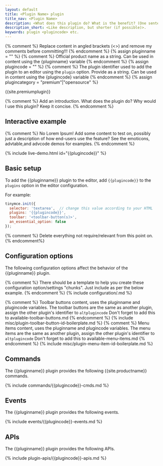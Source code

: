 ```yaml
---
layout: default
title: <Plugin Name> plugin
title_nav: <Plugin Name>
description: <What does this plugin do? What is the benefit? (One sentence description)>.
description_short: <Like description, but shorter (if possible)>.
keywords: plugin <plugincode> etc.
---
```

{% comment %} Replace content in angled brackets (<>) and remove my comments before committing!!! {% endcomment %}
{% assign pluginname = "<Plugin Name>" %} {% comment %} Official product name as a string. Can be used in content using the {pluginname} variable {% endcomment %}
{% assign plugincode = "<plugincode>" %} {% comment %} The plugin identifier used to add the plugin to an editor using the `plugin` option. Provide as a string. Can be used in content using the {plugincode} variable {% endcomment %}
{% assign plugincategory = "premium"|"opensource" %}

{{site.premiumplugin}}

{% comment %}
  Add an introduction. What does the plugin do? Why would I use this plugin? Keep it concise.
{% endcomment %}

## Interactive example

{% comment %}
  No Lorem Ipsum! Add some content to test on, possibly just a description of how end-users use the feature?
  See the emoticons, advtable,and advcode demos for examples.
{% endcomment %}

{% include live-demo.html id="{{plugincode}}" %}

## Basic setup

To add the {{pluginname}} plugin to the editor, add `{{plugincode}}` to the `plugins` option in the editor configuration.

For example:

```js
tinymce.init({
  selector: 'textarea',  // change this value according to your HTML
  plugins: '{{plugincode}}',
  toolbar: '<toolbar-button(s)>',
  an_essential_option: false
});
```

{% comment %} Delete everything not require/relevant from this point on. {% endcomment%}

## Configuration options

The following configuration options affect the behavior of the {{pluginname}} plugin.

{% comment %}
  There should be a template to help you create these configuration option/settings "chunks".
  Just include as per the below example.
{% endcomment %}
{% include configuration/<setting-name-in-hyphen-case>.md %}

{% comment %}
  Toolbar buttons content, uses the pluginname and plugincode variables.
  The toolbar buttons are the same as another plugin, assign the other plugin's identifier to `altplugincode`
  Don't forget to add this to available-toolbar-buttons.md
{% endcomment %}
{% include misc/plugin-toolbar-button-id-boilerplate.md %}
{% comment %}
  Menu items content, uses the pluginname and plugincode variables.
  The menu items are the same as another plugin, assign the other plugin's identifier to `altplugincode`
  Don't forget to add this to available-menu-items.md
{% endcomment %}
{% include misc/plugin-menu-item-id-boilerplate.md %}

## Commands

The {{pluginname}} plugin provides the following {{site.productname}} commands.

{% include commands/{{plugincode}}-cmds.md %}

## Events

The {{pluginname}} plugin provides the following events.

{% include events/{{plugincode}}-events.md %}

## APIs

The {{pluginname}} plugin provides the following APIs.

{% include plugin-apis/{{plugincode}}-apis.md %}
